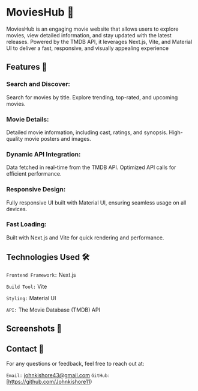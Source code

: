 # MoviesHub 🎥

MoviesHub is an engaging movie website that allows users to explore movies, view detailed information, and stay updated with the latest releases. Powered by the TMDB API, it leverages Next.js, Vite, and Material UI to deliver a fast, responsive, and visually appealing experience

## Features 🌟 
### Search and Discover:
Search for movies by title.
Explore trending, top-rated, and upcoming movies.
### Movie Details:
Detailed movie information, including cast, ratings, and synopsis.
High-quality movie posters and images.
### Dynamic API Integration:
Data fetched in real-time from the TMDB API.
Optimized API calls for efficient performance.
### Responsive Design:
Fully responsive UI built with Material UI, ensuring seamless usage on all devices.
### Fast Loading:
Built with Next.js and Vite for quick rendering and performance.

## Technologies Used 🛠️
`Frontend Framework:` Next.js

`Build Tool:` Vite

`Styling:` Material UI

`API:` The Movie Database (TMDB) API

## Screenshots 📸


## Contact 💬
For any questions or feedback, feel free to reach out at:

`Email:` johnkishore43@gmail.com
`GitHub:` [https://github.com/Johnkishore11)
